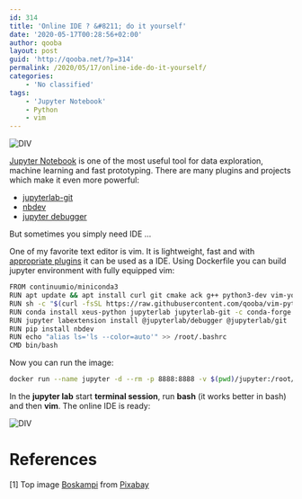 ```yaml
---
id: 314
title: 'Online IDE ? &#8211; do it yourself'
date: '2020-05-17T00:28:56+02:00'
author: qooba
layout: post
guid: 'http://qooba.net/?p=314'
permalink: /2020/05/17/online-ide-do-it-yourself/
categories:
    - 'No classified'
tags:
    - 'Jupyter Notebook'
    - Python
    - vim
---
```


![DIV](http://qooba.net/wp-content/uploads/2020/05/computer-1836330_640.png)

[Jupyter Notebook](https://jupyter.org/) is one of the most useful tool for data exploration, machine learning and fast prototyping. There are many plugins and projects which make it even more powerful:
* [jupyterlab-git](https://github.com/jupyterlab/jupyterlab-git)
* [nbdev](https://github.com/fastai/nbdev)
* [jupyter debugger](https://blog.jupyter.org/a-visual-debugger-for-jupyter-914e61716559)

But sometimes you simply need IDE ...

One of my favorite text editor is vim. It is lightweight, fast and with [appropriate plugins](https://github.com/jarolrod/vim-python-ide) it can be used as a IDE. 
Using Dockerfile you can build jupyter environment with fully equipped vim:
``` bash
FROM continuumio/miniconda3
RUN apt update && apt install curl git cmake ack g++ python3-dev vim-youcompleteme tmux -yq
RUN sh -c "$(curl -fsSL https://raw.githubusercontent.com/qooba/vim-python-ide/master/setup.sh)"
RUN conda install xeus-python jupyterlab jupyterlab-git -c conda-forge
RUN jupyter labextension install @jupyterlab/debugger @jupyterlab/git
RUN pip install nbdev
RUN echo "alias ls='ls --color=auto'" >> /root/.bashrc
CMD bin/bash
```

Now you can run the image:
``` bash
docker run --name jupyter -d --rm -p 8888:8888 -v $(pwd)/jupyter:/root/.jupyter -v $(pwd)/notebooks:/opt/notebooks qooba/miniconda3 /bin/bash -c "jupyter lab --notebook-dir=/opt/notebooks --ip='0.0.0.0' --port=8888 --no-browser --allow-root --NotebookApp.password='' --NotebookApp.token=''"
```

In the **jupyter lab** start **terminal session**, run **bash** (it works better in bash) and then **vim**.
The online IDE is ready:

![DIV](http://qooba.net/wp-content/uploads/2020/05/jupyter_ide.gif)

# References

[1] Top image  <a href="https://pixabay.com/pl/users/Boskampi-3788146/?utm_source=link-attribution&amp;utm_medium=referral&amp;utm_campaign=image&amp;utm_content=1836330"> Boskampi</a> from <a href="https://pixabay.com/pl/?utm_source=link-attribution&amp;utm_medium=referral&amp;utm_campaign=image&amp;utm_content=1836330"> Pixabay</a>